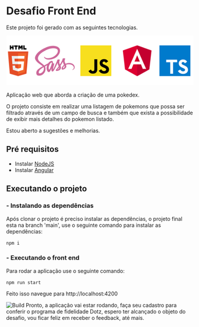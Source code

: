 # Desafio Front End

Este projeto foi gerado com as seguintes tecnologias.

![Tecnologias](src/assets/img/tecnologias.png)

Aplicação web que aborda a criação de uma pokedex.

O projeto consiste em realizar uma listagem de pokemons que possa ser filtrado através de um campo de busca e também que exista a possibilidade de exibir mais detalhes do pokemon listado.

Estou aberto a sugestões e melhorias.

## Pré requisitos

- Instalar [NodeJS](https://nodejs.org/en/)
- Instalar [Angular](https://angular.io/guide/setup-local)
## Executando o projeto

### - Instalando as dependências

Após clonar o projeto é preciso instalar as dependências, o projeto final esta na branch 'main', use o seguinte comando para instalar as dependências:
```
npm i
```
### - Executando o front end
Para rodar a aplicação use o seguinte comando:
```
npm run start
```
Feito isso navegue para http://localhost:4200

![Build](https://i2.wp.com/perdidas.com.br/wp-content/uploads/2018/09/elmo-fogo.gif?resize=540%2C368)
Pronto, a aplicação vai estar rodando, faça seu cadastro para conferir o programa de fidelidade Dotz, espero ter alcançado o objeto do desafio, vou ficar feliz em receber o feedback, até mais.